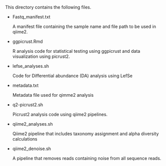 This directory contains the following files.

- Fastq_manifest.txt
  
  A manifest file containing the sample name and file path to be used in qiime2.
  
- ggpicrust.Rmd

  R analysis code for statistical testing using ggpicrust and data visualization using picrust2.

- lefse_analyses.sh
  
  Code for Differential abundance (DA) analysis using LefSe

- metadata.txt
  
  Metadata file used for qimme2 analysis
  
- q2-picrust2.sh
  
  Picrust2 analysis code using qiime2 pipelines.

- qiime2_analyses.sh

  Qiime2 pipeline that includes taxonomy assignment and alpha diversity calculations

- qiime2_denoise.sh

  A pipeline that removes reads containing noise from all sequence reads.
